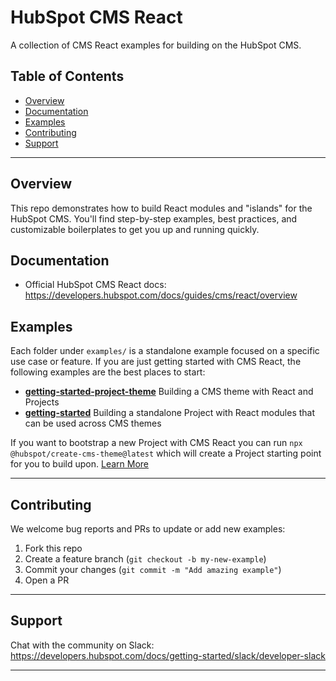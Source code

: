 # HubSpot CMS React

A collection of CMS React examples for building on the HubSpot CMS.

## Table of Contents

- [Overview](#overview)
- [Documentation](#documentation)
- [Examples](#examples)
- [Contributing](#contributing)
- [Support](#support)

---

## Overview

This repo demonstrates how to build React modules and "islands" for the HubSpot CMS. You'll find step-by-step examples, best practices, and customizable boilerplates to get you up and running quickly.

## Documentation

- Official HubSpot CMS React docs:
  https://developers.hubspot.com/docs/guides/cms/react/overview

## Examples
Each folder under `examples/` is a standalone example focused on a specific use case or feature. If you are just getting started with CMS React, the following examples are the best places to start:

- **[getting-started-project-theme](examples/getting-started-project-theme)**
  Building a CMS theme with React and Projects
- **[getting-started](examples/getting-started)**
  Building a standalone Project with React modules that can be used across CMS themes

If you want to bootstrap a new Project with CMS React you can run `npx @hubspot/create-cms-theme@latest` which will create a Project starting point for you to build upon. [Learn More](https://www.npmjs.com/package/@hubspot/create-cms-theme)

---

## Contributing

We welcome bug reports and PRs to update or add new examples:

1. Fork this repo
2. Create a feature branch (`git checkout -b my-new-example`)
3. Commit your changes (`git commit -m "Add amazing example"`)
4. Open a PR

---

## Support

Chat with the community on Slack:
https://developers.hubspot.com/docs/getting-started/slack/developer-slack

---
